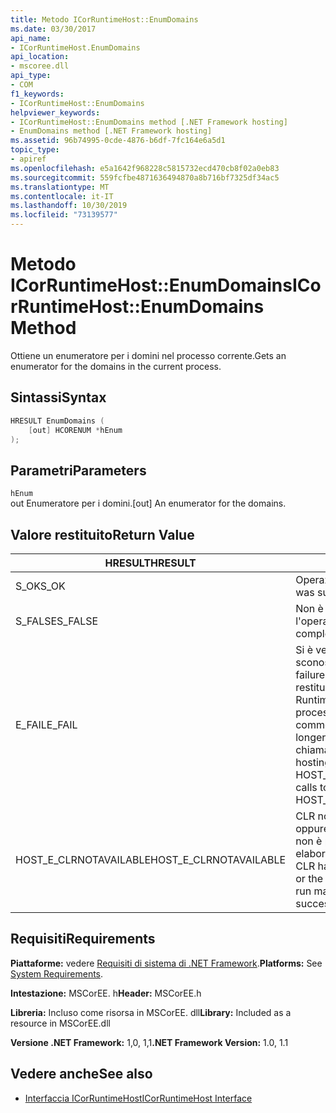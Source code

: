 ```yaml
---
title: Metodo ICorRuntimeHost::EnumDomains
ms.date: 03/30/2017
api_name:
- ICorRuntimeHost.EnumDomains
api_location:
- mscoree.dll
api_type:
- COM
f1_keywords:
- ICorRuntimeHost::EnumDomains
helpviewer_keywords:
- ICorRuntimeHost::EnumDomains method [.NET Framework hosting]
- EnumDomains method [.NET Framework hosting]
ms.assetid: 96b74995-0cde-4876-b6df-7fc164e6a5d1
topic_type:
- apiref
ms.openlocfilehash: e5a1642f968228c5815732ecd470cb8f02a0eb83
ms.sourcegitcommit: 559fcfbe4871636494870a8b716bf7325df34ac5
ms.translationtype: MT
ms.contentlocale: it-IT
ms.lasthandoff: 10/30/2019
ms.locfileid: "73139577"
---
```

# <a name="icorruntimehostenumdomains-method"></a><span data-ttu-id="032a8-102">Metodo ICorRuntimeHost::EnumDomains</span><span class="sxs-lookup"><span data-stu-id="032a8-102">ICorRuntimeHost::EnumDomains Method</span></span>
<span data-ttu-id="032a8-103">Ottiene un enumeratore per i domini nel processo corrente.</span><span class="sxs-lookup"><span data-stu-id="032a8-103">Gets an enumerator for the domains in the current process.</span></span>  
  
## <a name="syntax"></a><span data-ttu-id="032a8-104">Sintassi</span><span class="sxs-lookup"><span data-stu-id="032a8-104">Syntax</span></span>  
  
```cpp  
HRESULT EnumDomains (  
    [out] HCORENUM *hEnum  
);  
```  
  
## <a name="parameters"></a><span data-ttu-id="032a8-105">Parametri</span><span class="sxs-lookup"><span data-stu-id="032a8-105">Parameters</span></span>  
 `hEnum`  
 <span data-ttu-id="032a8-106">out Enumeratore per i domini.</span><span class="sxs-lookup"><span data-stu-id="032a8-106">[out] An enumerator for the domains.</span></span>  
  
## <a name="return-value"></a><span data-ttu-id="032a8-107">Valore restituito</span><span class="sxs-lookup"><span data-stu-id="032a8-107">Return Value</span></span>  
  
|<span data-ttu-id="032a8-108">HRESULT</span><span class="sxs-lookup"><span data-stu-id="032a8-108">HRESULT</span></span>|<span data-ttu-id="032a8-109">Descrizione</span><span class="sxs-lookup"><span data-stu-id="032a8-109">Description</span></span>|  
|-------------|-----------------|  
|<span data-ttu-id="032a8-110">S_OK</span><span class="sxs-lookup"><span data-stu-id="032a8-110">S_OK</span></span>|<span data-ttu-id="032a8-111">Operazione completata.</span><span class="sxs-lookup"><span data-stu-id="032a8-111">The operation was successful.</span></span>|  
|<span data-ttu-id="032a8-112">S_FALSE</span><span class="sxs-lookup"><span data-stu-id="032a8-112">S_FALSE</span></span>|<span data-ttu-id="032a8-113">Non è stato possibile completare l'operazione.</span><span class="sxs-lookup"><span data-stu-id="032a8-113">The operation failed to complete.</span></span>|  
|<span data-ttu-id="032a8-114">E_FAIL</span><span class="sxs-lookup"><span data-stu-id="032a8-114">E_FAIL</span></span>|<span data-ttu-id="032a8-115">Si è verificato un errore irreversibile sconosciuto.</span><span class="sxs-lookup"><span data-stu-id="032a8-115">An unknown, catastrophic failure occurred.</span></span> <span data-ttu-id="032a8-116">Se un metodo restituisce E_FAIL, il Common Language Runtime (CLR) non è più utilizzabile nel processo.</span><span class="sxs-lookup"><span data-stu-id="032a8-116">If a method returns E_FAIL, the common language runtime (CLR) is no longer usable in the process.</span></span> <span data-ttu-id="032a8-117">Le chiamate successive a qualsiasi API di hosting restituiscono HOST_E_CLRNOTAVAILABLE.</span><span class="sxs-lookup"><span data-stu-id="032a8-117">Subsequent calls to any hosting APIs return HOST_E_CLRNOTAVAILABLE.</span></span>|  
|<span data-ttu-id="032a8-118">HOST_E_CLRNOTAVAILABLE</span><span class="sxs-lookup"><span data-stu-id="032a8-118">HOST_E_CLRNOTAVAILABLE</span></span>|<span data-ttu-id="032a8-119">CLR non è stato caricato in un processo oppure CLR si trova in uno stato in cui non è possibile eseguire codice gestito o elaborare la chiamata correttamente.</span><span class="sxs-lookup"><span data-stu-id="032a8-119">The CLR has not been loaded into a process, or the CLR is in a state in which it cannot run managed code or process the call successfully.</span></span>|  
  
## <a name="requirements"></a><span data-ttu-id="032a8-120">Requisiti</span><span class="sxs-lookup"><span data-stu-id="032a8-120">Requirements</span></span>  
 <span data-ttu-id="032a8-121">**Piattaforme:** vedere [Requisiti di sistema di .NET Framework](../../../../docs/framework/get-started/system-requirements.md).</span><span class="sxs-lookup"><span data-stu-id="032a8-121">**Platforms:** See [System Requirements](../../../../docs/framework/get-started/system-requirements.md).</span></span>  
  
 <span data-ttu-id="032a8-122">**Intestazione:** MSCorEE. h</span><span class="sxs-lookup"><span data-stu-id="032a8-122">**Header:** MSCorEE.h</span></span>  
  
 <span data-ttu-id="032a8-123">**Libreria:** Incluso come risorsa in MSCorEE. dll</span><span class="sxs-lookup"><span data-stu-id="032a8-123">**Library:** Included as a resource in MSCorEE.dll</span></span>  
  
 <span data-ttu-id="032a8-124">**Versione .NET Framework:** 1,0, 1,1</span><span class="sxs-lookup"><span data-stu-id="032a8-124">**.NET Framework Version:** 1.0, 1.1</span></span>  
  
## <a name="see-also"></a><span data-ttu-id="032a8-125">Vedere anche</span><span class="sxs-lookup"><span data-stu-id="032a8-125">See also</span></span>

- [<span data-ttu-id="032a8-126">Interfaccia ICorRuntimeHost</span><span class="sxs-lookup"><span data-stu-id="032a8-126">ICorRuntimeHost Interface</span></span>](../../../../docs/framework/unmanaged-api/hosting/icorruntimehost-interface.md)
